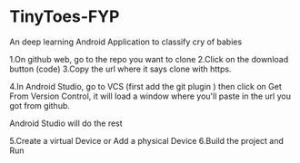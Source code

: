 # TinyToes-FYP
An deep learning Android Application to classify cry of babies 

1.On github web, go to the repo you want to clone
2.Click on the download button (code)
3.Copy the url where it says clone with https.

4.In Android Studio, go to VCS (first add the git plugin ) then click on Get From Version Control, 
it will load a window where you'll paste in the url you got from github.

Android Studio will do the rest

5.Create a virtual Device or Add a physical Device
6.Build the project and Run
